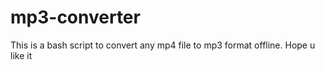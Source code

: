 # mp3-converter
This is a bash script to convert any mp4 file to mp3 format offline. Hope u like it 
